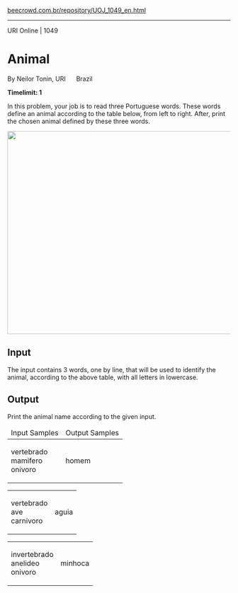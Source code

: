 <p><a href="https://www.beecrowd.com.br/repository/UOJ_1049_en.html">beecrowd.com.br/repository/UOJ_1049_en.html</a></p><hr>
<div>
  <span>URI Online | 1049</span>
  <h1>Animal</h1>
  <div><p>
     By Neilor Tonin, URI <img alt="" src="https://resources.beecrowd.com.br/gallery/images/flags/br.gif" style="width: 16px; height: 11px; "> Brazil</p>
  </div>
  <strong>Timelimit: 1</strong>
</div>
<div>
<div>
  <p>
  In this problem, your job is to read three Portuguese words. These words define an animal according to the table below, from left to right. After, print the chosen animal defined by these three words.</p>
  <p><img alt="" src="https://resources.beecrowd.com.br/gallery/images/problems/UOJ_1049_b.png" style="width: 600px; height: 459px;"></p>
</div>
<h2>Input</h2>
<div>
  <p>
   The input contains 3 words, one by line, that will be used to identify the animal, according to the above table, with all letters in lowercase.</p>
</div>
<h2>Output</h2>
<div>
  <p>
   Print the animal name according to the given input.</p>
</div>
<div></div>
  <table>
    <thead>
      <tr>
        <td>Input Samples</td>
        <td>Output Samples</td>
      </tr>
    </thead>
    <tbody>
      <tr>
        <td>
          <p>
           vertebrado<br>
           mamifero<br>
           onivoro</p>
        </td>
        <td>
          <p>
           homem</p>
        </td>
      </tr>
    </tbody>
  </table>
  <table>
    <tbody>
      <tr>
        <td>
          <p>
           vertebrado<br>
           ave<br>
           carnivoro</p>
        </td>
        <td>
          <p>
           aguia</p>
        </td>
      </tr>
    </tbody>
  </table>
  <table>
    <tbody>
      <tr>
        <td>
          <p>
           invertebrado<br>
           anelideo<br>
           onivoro</p>
        </td>
        <td>
          <p>
           minhoca</p>
        </td>
      </tr>
    </tbody>
  </table>
</div>